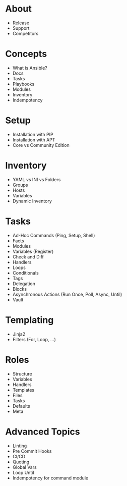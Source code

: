 # About
- Release
- Support
- Competitors

# Concepts
- What is Ansible?
- Docs
- Tasks
- Playbooks
- Modules
- Inventory
- Indempotency

# Setup
- Installation with PIP
- Installation with APT
- Core vs Community Edition

# Inventory
- YAML vs INI vs Folders
- Groups
- Hosts
- Variables
- Dynamic Inventory

# Tasks
- Ad-Hoc Commands (Ping, Setup, Shell)
- Facts
- Modules
- Variables (Register)
- Check and Diff
- Handlers
- Loops
- Conditionals
- Tags
- Delegation
- Blocks
- Asynchronous Actions (Run Once, Poll, Async, Until)
- Vault

# Templating
- Jinja2
- Filters (For, Loop, ...)

# Roles
- Structure
- Variables
- Handlers
- Templates
- Files
- Tasks
- Defaults
- Meta

# Advanced Topics
- Linting
- Pre Commit Hooks
- CI/CD
- Quoting
- Global Vars
- Loop Until
- Indempotency for command module